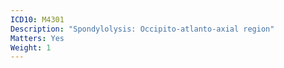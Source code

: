 ```yaml
---
ICD10: M4301
Description: "Spondylolysis: Occipito-atlanto-axial region"
Matters: Yes
Weight: 1
---
```



